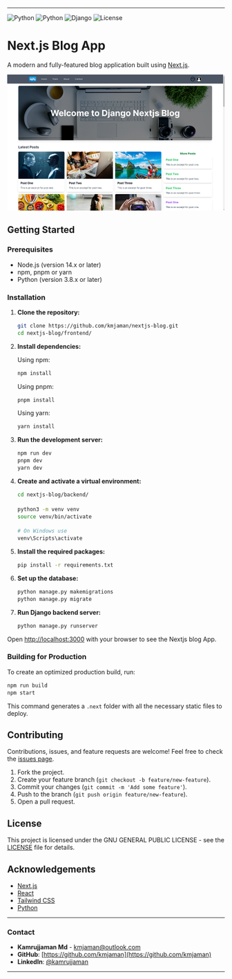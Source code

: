 
---

![Python](https://img.shields.io/badge/nextjs-14%2B-black)
![Python](https://img.shields.io/badge/python-3.8%2B-blue)
![Django](https://img.shields.io/badge/django-3.2%2B-green)
![License](https://img.shields.io/badge/license-GNU-brightgreen)

# Next.js Blog App

<!-- ![Next.js Logo](https://nextjs.org/static/favicon/favicon-512x512.png) -->

A modern and fully-featured blog application built using [Next.js](https://nextjs.org/).

![Nextjs-Blog App Image](blog.png)

## Getting Started

### Prerequisites

- Node.js (version 14.x or later)
- npm, pnpm or yarn
- Python (version 3.8.x or later)

### Installation

1. **Clone the repository:**

   ```bash
   git clone https://github.com/kmjaman/nextjs-blog.git
   cd nextjs-blog/frontend/
   ```

2. **Install dependencies:**

   Using npm:
   ```bash
   npm install
   ```

    Using pnpm:
   ```bash
   pnpm install
   ```

   Using yarn:
   ```bash
   yarn install
   ```

3. **Run the development server:**

   ```bash
   npm run dev
   pnpm dev
   yarn dev
   ```

4. **Create and activate a virtual environment:**

   ```bash
   cd nextjs-blog/backend/

   python3 -m venv venv
   source venv/bin/activate

   # On Windows use
   venv\Scripts\activate
   ```

5. **Install the required packages:**

   ```bash
   pip install -r requirements.txt
   ```

6. **Set up the database:**

   ```bash
   python manage.py makemigrations
   python manage.py migrate
   ```

7. **Run Django backend server:**

   ```bash
   python manage.py runserver
    ```

Open [http://localhost:3000](http://localhost:3000) with your browser to see the Nextjs blog App.

### Building for Production

To create an optimized production build, run:

```bash
npm run build
npm start
```

This command generates a `.next` folder with all the necessary static files to deploy.

## Contributing

Contributions, issues, and feature requests are welcome! Feel free to check the [issues page](https://github.com/kmjaman/nextjs-blog/issues).

1. Fork the project.
2. Create your feature branch (`git checkout -b feature/new-feature`).
3. Commit your changes (`git commit -m 'Add some feature'`).
4. Push to the branch (`git push origin feature/new-feature`).
5. Open a pull request.

## License

This project is licensed under the GNU GENERAL PUBLIC LICENSE - see the [LICENSE](LICENSE) file for details.

## Acknowledgements

- [Next.js](https://nextjs.org/)
- [React](https://reactjs.org/)
- [Tailwind CSS](https://tailwindcss.com/)
- [Python](https://python.org/)

---

### Contact

- **Kamrujjaman Md** - [kmjaman@outlook.com](mailto:kmjaman@outlook.com)
- **GitHub**: [https://github.com/kmjaman](https://github.com/kmjaman)
- **LinkedIn**: [@kamrujjaman](https://www.linkedin.com/in/kamrujjaman-md-6589a244/)

---
